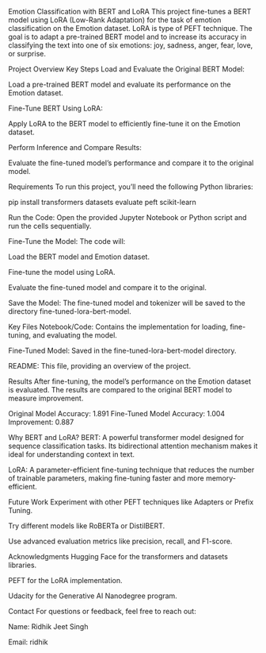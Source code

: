 Emotion Classification with BERT and LoRA
This project fine-tunes a BERT model using LoRA (Low-Rank Adaptation) for the task of emotion classification on the Emotion dataset. LoRA is type of PEFT technique. 
The goal is to adapt a pre-trained BERT model and to increase its accuracy in classifying the text into one of six emotions: joy, sadness, anger, fear, love, or surprise.

Project Overview
Key Steps
Load and Evaluate the Original BERT Model:

Load a pre-trained BERT model and evaluate its performance on the Emotion dataset.

Fine-Tune BERT Using LoRA:

Apply LoRA to the BERT model to efficiently fine-tune it on the Emotion dataset.

Perform Inference and Compare Results:

Evaluate the fine-tuned model’s performance and compare it to the original model.

Requirements
To run this project, you’ll need the following Python libraries:

pip install transformers datasets evaluate peft scikit-learn

Run the Code:
Open the provided Jupyter Notebook or Python script and run the cells sequentially.

Fine-Tune the Model:
The code will:

Load the BERT model and Emotion dataset.

Fine-tune the model using LoRA.

Evaluate the fine-tuned model and compare it to the original.

Save the Model:
The fine-tuned model and tokenizer will be saved to the directory fine-tuned-lora-bert-model.

Key Files
Notebook/Code: Contains the implementation for loading, fine-tuning, and evaluating the model.

Fine-Tuned Model: Saved in the fine-tuned-lora-bert-model directory.

README: This file, providing an overview of the project.

Results
After fine-tuning, the model’s performance on the Emotion dataset is evaluated. The results are compared to the original BERT model to measure improvement.


Original Model Accuracy: 1.891
Fine-Tuned Model Accuracy: 1.004
Improvement: 0.887

Why BERT and LoRA?
BERT: A powerful transformer model designed for sequence classification tasks. Its bidirectional attention mechanism makes it ideal for understanding context in text.

LoRA: A parameter-efficient fine-tuning technique that reduces the number of trainable parameters, making fine-tuning faster and more memory-efficient.

Future Work
Experiment with other PEFT techniques like Adapters or Prefix Tuning.

Try different models like RoBERTa or DistilBERT.

Use advanced evaluation metrics like precision, recall, and F1-score.

Acknowledgments
Hugging Face for the transformers and datasets libraries.

PEFT for the LoRA implementation.

Udacity for the Generative AI Nanodegree program.

Contact
For questions or feedback, feel free to reach out:

Name: Ridhik Jeet Singh

Email: ridhik

